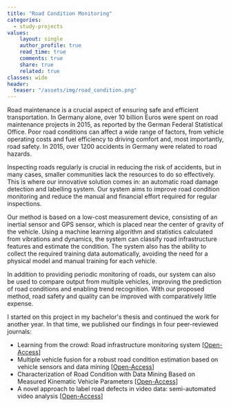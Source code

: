 ```yaml
---
title: "Road Condition Monitoring"
categories: 
  - study-projects
values:
    layout: single
    author_profile: true
    read_time: true
    comments: true
    share: true
    related: true
classes: wide
header:
  teaser: "/assets/img/road_condition.png"
---
```

Road maintenance is a crucial aspect of ensuring safe and efficient transportation. In Germany alone, over 10 billion Euros were spent on road maintenance projects in 2015, as reported by the German Federal Statistical Office. Poor road conditions can affect a wide range of factors, from vehicle operating costs and fuel efficiency to driving comfort and, most importantly, road safety. In 2015, over 1200 accidents in Germany were related to road hazards.

Inspecting roads regularly is crucial in reducing the risk of accidents, but in many cases, smaller communities lack the resources to do so effectively. This is where our innovative solution comes in: an automatic road damage detection and labelling system. Our system aims to improve road condition monitoring and reduce the manual and financial effort required for regular inspections.

Our method is based on a low-cost measurement device, consisting of an inertial sensor and GPS sensor, which is placed near the center of gravity of the vehicle. Using a machine learning algorithm and statistics calculated from vibrations and dynamics, the system can classify road infrastructure features and estimate the condition. The system also has the ability to collect the required training data automatically, avoiding the need for a physical model and manual training for each vehicle.

In addition to providing periodic monitoring of roads, our system can also be used to compare output from multiple vehicles, improving the prediction of road conditions and enabling trend recognition. With our proposed method, road safety and quality can be improved with comparatively little expense.

I started on this project in my bachelor's thesis and continued the work for another year. In that time, we published our findings in four peer-reviewed journals:
 - Learning from the crowd: Road infrastructure monitoring system [[Open-Access](https://www.sciencedirect.com/science/article/pii/S2095756417300168)]
 - Multiple vehicle fusion for a robust road condition estimation based on vehicle sensors and data mining [[Open-Access](https://www.tandfonline.com/doi/full/10.1080/23311916.2018.1449428)]
 - Characterization of Road Condition with Data Mining Based on Measured Kinematic Vehicle Parameters [[Open-Access](https://www.hindawi.com/journals/jat/2018/8647607/)]
 - A novel approach to label road defects in video data: semi-automated video analysis [[Open-Access](https://sciendo.com/es/article/10.21307/ijssis-2020-007)]